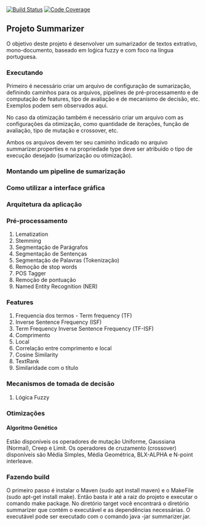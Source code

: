 [![Build Status](https://travis-ci.org/jovanibrasil/summarizer.svg?branch=master)](https://travis-ci.org/jovanibrasil/summarizer) [![Code Coverage](https://img.shields.io/codecov/c/github/jovanibrasil/summarizer/master.svg)](https://codecov.io/gh/jovanibrasil/summarizer?branch=master)

## Projeto Summarizer

O objetivo deste projeto é desenvolver um sumarizador de textos extrativo, mono-documento, 
baseado em loǵica fuzzy e com foco na língua portuguesa.

### Executando

Primeiro é necessário criar um arquivo de configuração de sumarização, definindo caminhos para os arquivos, pipelines 
de pré-processamento e de computação de features, tipo de avaliação e de mecanismo de decisão, etc. Exemplos podem
sem observados aqui.

No caso da otimização também é necessário criar um arquivo com as configurações da otimização, como quantidade de iterações,
função de avaliação, tipo de mutação e crossover, etc.

Ambos os arquivos devem ter seu caminho indicado no arquivo summarizer.properties e na propriedade type deve ser atribuido
o tipo de execução desejado (sumarização ou otimização). 

### Montando um pipeline de sumarização

### Como utilizar a interface gráfica 

### Arquitetura da aplicação

### Pré-processamento

1. Lematization
2. Stemming
3. Segmentação de Parágrafos
4.  Segmentação de Sentenças
5.  Segmentação de Palavras (Tokenização)
6. Remoção de stop words
7. POS Tagger
8. Remoção de pontuação
9. Named Entity Recognition (NER)

### Features

1. Frequencia dos termos - Term frequency (TF)
2. Inverse Sentence Frequency (ISF)
3. Term Frequency Inverse Sentence Frequency (TF-ISF)
4. Comprimento
5. Local
6. Correlação entre comprimento e local
7. Cosine Similarity
8. TextRank
9. Similaridade com o título

### Mecanismos de tomada de decisão 

1. Lógica Fuzzy

### Otimizações 

#### Algoritmo Genético

Estão disponíveis os operadores de mutação Uniforme, Gaussiana (Normal), Creep e Limit. Os operadores de cruzamento 
(crossover) disponíveis são Média Simples, Média Geométrica, BLX-ALPHA e N-point interleave.

### Fazendo build

O primeiro passo é instalar o Maven (sudo apt install maven) e o MakeFile (sudo apt-get install make). 
Então basta ir até a raiz do projeto e executar o comando make package. No diretório target você encontrará
o diretório summarizer que contém o executável e as dependências necessárias. O executável pode ser executado
com o comando java -jar summarizer.jar.



